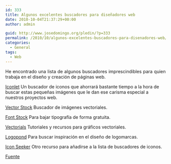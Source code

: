 ```yaml
---
id: 333
title: Algunos excelentes buscadores para diseñadores web
date: 2010-10-04T21:37:29+00:00
author: admin

guid: http://www.josedomingo.org/pledin/?p=333
permalink: /2010/10/algunos-excelentes-buscadores-para-disenadores-web/
categories:
  - General
tags:
  - Web
---
```

<p style="text-align: justify;">
  He encontrado una lista de algunos buscadores imprescindibles para quien trabaja en el diseño y creación de páginas web.
</p>

[Iconlet](http://www.iconlet.com/) Un buscador de iconos que ahorrará bastante tiempo a la hora de buscar estas pequeñas imágenes que le dan ese carisma especial a nuestros proyectos web.

<p style="text-align: justify;">
  <a href="http://www.vectorstock.com/">Vector Stock</a> Buscador de imágenes vectoriales.
</p>

<p style="text-align: justify;">
  <a href="http://www.fontstock.net/">Font Stock</a> Para bajar tipografía de forma gratuita.
</p>

<p style="text-align: justify;">
  <a href="http://www.vectorials.com/">Vectorials</a> Tutoriales y recursos para gráficos vectoriales.
</p>

<p style="text-align: justify;">
  <a href="http://logopond.com/search/">Logopond</a> Para buscar inspiración en el diseño de logomarcas.
</p>

<p style="text-align: justify;">
  <a href="http://www.iconseeker.com/">Icon Seeker</a> Otro recurso para añadirse a la lista de buscadores de iconos.
</p>

<p style="text-align: justify;">
  <a href="http://wwwhatsnew.com/2010/07/06/algunos-excelentes-buscadores-para-disenadores-web/">Fuente</a>
</p>

<!-- AddThis Advanced Settings generic via filter on the_content -->

<!-- AddThis Share Buttons generic via filter on the_content -->